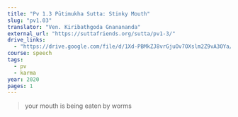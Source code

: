 ```yaml
---
title: "Pv 1.3 Pūtimukha Sutta: Stinky Mouth"
slug: "pv1.03"
translator: "Ven. Kiribathgoda Gnanananda"
external_url: "https://suttafriends.org/sutta/pv1-3/"
drive_links:
  - "https://drive.google.com/file/d/1Xd-PBMkZJ8vrGjuOv7OXslm2Z9vA3OYa/view?usp=drivesdk"
course: speech
tags:
  - pv
  - karma
year: 2020
pages: 1
---
```


> your mouth is being eaten by worms
